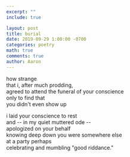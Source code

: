 ```yaml
---
excerpt: ""
include: true

layout: post
title: burial
date: 2019-09-29 1:00:00 -0700
categories: poetry
math: true
comments: true
author: Aaron
---
```


how strange  
that i, after much prodding,  
agreed to attend the funeral of your conscience  
only to find that  
you didn't even show up  

i laid your conscience to rest  
and -- in my quiet muttered ode --  
apologized on your behalf  
knowing deep down you were somewhere else  
at a party perhaps  
celebrating and mumbling "good riddance."
